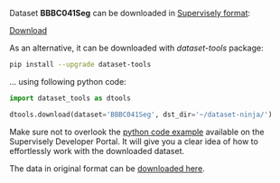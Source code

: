 Dataset **BBBC041Seg** can be downloaded in [Supervisely format](https://developer.supervisely.com/api-references/supervisely-annotation-json-format):

 [Download](https://assets.supervisely.com/supervisely-supervisely-assets-public/teams_storage/d/1/Ze/QoIiKTduskyZATcl9K20Md8X3SBueAyyol23jnK3hfrw0EnWyhza74MFHYOf8SMh5eR1Mc47RUvYm27chsuTSftdTcG7OE1LWO0hBp1lQWZa4fz3VdyMPaK705Y5.tar)

As an alternative, it can be downloaded with *dataset-tools* package:
``` bash
pip install --upgrade dataset-tools
```

... using following python code:
``` python
import dataset_tools as dtools

dtools.download(dataset='BBBC041Seg', dst_dir='~/dataset-ninja/')
```
Make sure not to overlook the [python code example](https://developer.supervisely.com/getting-started/python-sdk-tutorials/iterate-over-a-local-project) available on the Supervisely Developer Portal. It will give you a clear idea of how to effortlessly work with the downloaded dataset.

The data in original format can be [downloaded here](https://drive.google.com/file/d/1nG-ra6BPAZSTsdYCvedzCo-JLD7jdH71/view?usp=share_link).